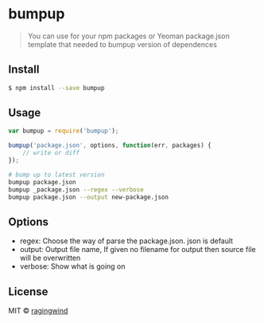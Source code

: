 # bumpup

> You can use for your npm packages or Yeoman package.json template that needed to bumpup version of dependences

## Install

```sh
$ npm install --save bumpup
```


## Usage

```js
var bumpup = require('bumpup');

bumpup('package.json', options, function(err, packages) {
    // write or diff
});
```

```sh
# bump up to latest version
bumpup package.json
bumpup _package.json --regex --verbose
bumpup package.json --output new-package.json
```

## Options

- regex: Choose the way of parse the package.json. json is default
- output: Output file name, If given no filename for output then source file will be overwritten
- verbose: Show what is going on

## License

MIT © [ragingwind](http://ragingwind.me)
